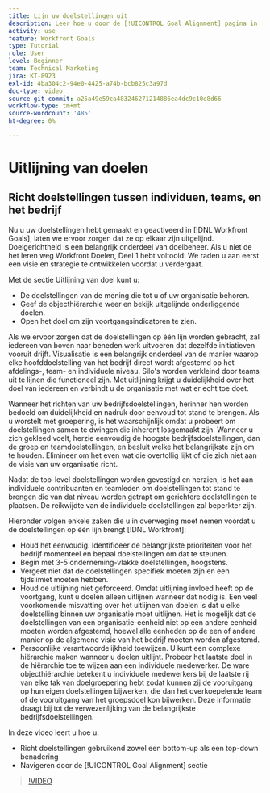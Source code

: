 ```yaml
---
title: Lijn uw doelstellingen uit
description: Leer hoe u door de [!UICONTROL Goal Alignment] pagina in [!DNL-doelen].
activity: use
feature: Workfront Goals
type: Tutorial
role: User
level: Beginner
team: Technical Marketing
jira: KT-8923
exl-id: 4ba304c2-94e0-4425-a74b-bcb825c3a97d
doc-type: video
source-git-commit: a25a49e59ca483246271214886ea4dc9c10e8d66
workflow-type: tm+mt
source-wordcount: '485'
ht-degree: 0%

---
```


# Uitlijning van doelen

## Richt doelstellingen tussen individuen, teams, en het bedrijf

Nu u uw doelstellingen hebt gemaakt en geactiveerd in [!DNL Workfront Goals], laten we ervoor zorgen dat ze op elkaar zijn uitgelijnd. Doelgerichtheid is een belangrijk onderdeel van doelbeheer. Als u niet de het leren weg Workfront Doelen, Deel 1 hebt voltooid: We raden u aan eerst een visie en strategie te ontwikkelen voordat u verdergaat.

<!--Insert link to LP 1, above -->

Met de sectie Uitlijning van doel kunt u:

* De doelstellingen van de mening die tot u of uw organisatie behoren.
* Geef de objecthiërarchie weer en bekijk uitgelijnde onderliggende doelen.
* Open het doel om zijn voortgangsindicatoren te zien.

Als we ervoor zorgen dat de doelstellingen op één lijn worden gebracht, zal iedereen van boven naar beneden werk uitvoeren dat dezelfde initiatieven vooruit drijft. Visualisatie is een belangrijk onderdeel van de manier waarop elke hoofddoelstelling van het bedrijf direct wordt afgestemd op het afdelings-, team- en individuele niveau. Silo&#39;s worden verkleind door teams uit te lijnen die functioneel zijn. Met uitlijning krijgt u duidelijkheid over het doel van iedereen en verbindt u de organisatie met wat er echt toe doet.

Wanneer het richten van uw bedrijfsdoelstellingen, herinner hen worden bedoeld om duidelijkheid en nadruk door eenvoud tot stand te brengen. Als u worstelt met groepering, is het waarschijnlijk omdat u probeert om doelstellingen samen te dwingen die inherent losgemaakt zijn. Wanneer u zich gekleed voelt, herzie eenvoudig de hoogste bedrijfsdoelstellingen, dan de groep en teamdoelstellingen, en besluit welke het belangrijkste zijn om te houden. Elimineer om het even wat die overtollig lijkt of die zich niet aan de visie van uw organisatie richt.

Nadat de top-level doelstellingen worden gevestigd en herzien, is het aan individuele contribuanten en teamleden om doelstellingen tot stand te brengen die van dat niveau worden getrapt om gerichtere doelstellingen te plaatsen. De reikwijdte van de individuele doelstellingen zal beperkter zijn.

<!-- Pro-tips graphic -->

Hieronder volgen enkele zaken die u in overweging moet nemen voordat u de doelstellingen op één lijn brengt [!DNL Workfront]:

* Houd het eenvoudig. Identificeer de belangrijkste prioriteiten voor het bedrijf momenteel en bepaal doelstellingen om dat te steunen.
* Begin met 3-5 onderneming-vlakke doelstellingen, hoogstens.
* Vergeet niet dat de doelstellingen specifiek moeten zijn en een tijdslimiet moeten hebben.
* Houd de uitlijning niet geforceerd. Omdat uitlijning invloed heeft op de voortgang, kunt u doelen alleen uitlijnen wanneer dat nodig is. Een veel voorkomende misvatting over het uitlijnen van doelen is dat u elke doelstelling binnen uw organisatie moet uitlijnen. Het is mogelijk dat de doelstellingen van een organisatie-eenheid niet op een andere eenheid moeten worden afgestemd, hoewel alle eenheden op de een of andere manier op de algemene visie van het bedrijf moeten worden afgestemd.
* Persoonlijke verantwoordelijkheid toewijzen. U kunt een complexe hiërarchie maken wanneer u doelen uitlijnt. Probeer het laatste doel in de hiërarchie toe te wijzen aan een individuele medewerker. De ware objecthiërarchie betekent u individuele medewerkers bij de laatste rij van elke tak van doelgroepering hebt zodat kunnen zij de vooruitgang op hun eigen doelstellingen bijwerken, die dan het overkoepelende team of de vooruitgang van het groepsdoel kon bijwerken. Deze informatie draagt bij tot de verwezenlijking van de belangrijkste bedrijfsdoelstellingen.

In deze video leert u hoe u:

* Richt doelstellingen gebruikend zowel een bottom-up als een top-down benadering
* Navigeren door de [!UICONTROL Goal Alignment] sectie

>[!VIDEO](https://video.tv.adobe.com/v/335195/?quality=12&learn=on)
